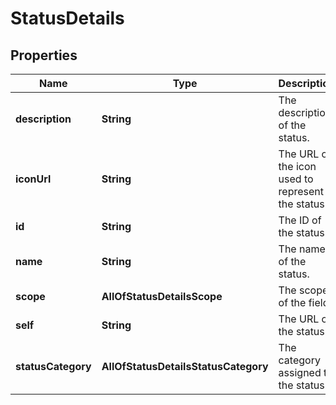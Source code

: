 # StatusDetails

## Properties
Name | Type | Description | Notes
------------ | ------------- | ------------- | -------------
**description** | **String** | The description of the status. |  [optional]
**iconUrl** | **String** | The URL of the icon used to represent the status. |  [optional]
**id** | **String** | The ID of the status. |  [optional]
**name** | **String** | The name of the status. |  [optional]
**scope** | **AllOfStatusDetailsScope** | The scope of the field. |  [optional]
**self** | **String** | The URL of the status. |  [optional]
**statusCategory** | **AllOfStatusDetailsStatusCategory** | The category assigned to the status. |  [optional]
